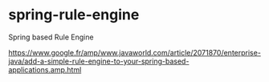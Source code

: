 # spring-rule-engine
Spring based Rule Engine

https://www.google.fr/amp/www.javaworld.com/article/2071870/enterprise-java/add-a-simple-rule-engine-to-your-spring-based-applications.amp.html
